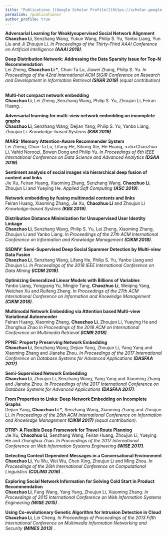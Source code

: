 ```yaml
---
title: "Publications [(Google Scholar Profile)](https://scholar.google.com/citations?user=4FeNNKAAAAAJ&hl=en)"
permalink: /publications/
author_profile: true
---
```


<b>Adversarial Learning for Weaklysupervised Social Network Alignment</b> <br> <b>Chaozhuo Li</b>, Senzhang Wang, Yukun Wang, Philip S. Yu, Yanbo Liang, Yun Liu and Ji Zhoujun Li. <i>In Proceedings of the Thirty-Third AAAI Conference on Artificial Intelligence <b>(AAAI 2019)</b></i>.


<b>Deep Distribution Network: Addressing the Data Sparsity Issue for Top-N Recommendation</b> <br> Lei Zheng, <b>Chaozhuo Li *</b>, Chun-Ta Lu, Jiawei Zhang, Philip S. Yu. <i>In Proceedings of the 42nd International ACM SIGIR Conference on Research and Development in Information Retrieval <b>(SIGIR 2019)</b> (equal contribution)</i> .


<b>Multi-hot compact network embedding</b> <br> <b>Chaozhuo Li</b>, Lei Zheng ,Senzhang	Wang, Philip S. Yu, Zhoujun Li, Feiran Huang. <i></i>.


<b>Adversarial learning for multi-view network embedding on incomplete graphs</b> <br> <b>Chaozhuo Li</b>, Senzhang Wang, Dejian Yang, Philip S. Yu, Yanbo Liang, Zhoujun Li. <i> Knowledge-based Systems <b>(KBS 2019)</b></i> .

<b>MARS: Memory Attention-Aware Recommender System</b> <br> Lei Zheng, Chun-Ta Lu, Lifang He, Sihong Xie, He Huang, <>b>Chaozhuo Li</b>, Vahid Noroozi, Bowen Dong and Philip Yu. <i>In Proceedings of 6th IEEE International Conference on 
Data Science and Advanced Analytics <b>(DSAA 2019)</b></i>.

<b>Sentiment analysis of social images via hierarchical deep fusion of content and links</b> <br> Jie Xu, Feiran Huang, Xiaoming Zhang, Senzhang Wang, <b>Chaozhuo Li</b>, Zhoujun Li and Yueying He. <i> Applied Soft Computing <b>(ASC 2019)</b></i>.

<b>Network embedding by fusing multimodal contents and links</b> <br> Feiran Huang, Xiaoming Zhang, Jie Xu, <b>Chaozhuo Li</b> and Zhoujun Li <i>Knowledge-based Systens <b>(KBS 2019)</b></i>.

<b>Distribution Distance Minimization for Unsupervised User Identity Linkage</b> <br> <b>Chaozhuo Li</b>, Senzhang Wang, Philip S. Yu, Lei Zheng, Xiaoming Zhang, Zhoujun Li and Yanbo Liang. <i>In Proceedings of the 27th ACM International Conference on Information and Knowledge Management <b>(CIKM 2018)</b></i>.

<b>SSDMV: Semi-Supervised Deep Social Spammer Detection by Multi-view Data Fusion </b> <br> <b>Chaozhuo Li</b>, Senzhang Wang, Lifang He, Philip S. Yu, Yanbo Liang and Zhoujun Li. <i>In Proceedings of the 2018 IEEE International
Conference on Data Mining <b>(ICDM 2018)</b></i>.

<b>Optimizing Generalized Linear Models with Billions of Variables</b> <br> Yanbo Liang, Yongyang Yu, Mingjie Tang, <b>Chaozhuo Li</b>, Weiqing Yang, Weichen Xu and Ruifeng Zheng. <i>In Proceedings of the 27th ACM International Conference on Information and Knowledge Management <b>(CIKM 2018)</b></i>.

<b>Multimodal Network Embedding via Attention based Multi-view Variational Autoencoder</b> <br> Feiran Huang, Xiaoming Zhang, <b>Chaozhuo Li</b>, Zhoujun Li, Yueying He and Zhonghua Zhao <i>In Proceedings of the 2018 ACM on International Conference on Multimedia Retrieval <b>(ICMR 2018)</b></i>.


<b>PPNE: Property Preserving Network Embedding</b> <br> <b>Chaozhuo Li</b>, Senzhang Wang, Dejian Yang, Zhoujun Li, Yang Yang and Xiaoming Zhang and Jianshe Zhou. <i>In Proceedings of the 2017 International Conference on Database Systems for Advanced Applications <b>(DASFAA 2017)</b></i>.

<b>Semi-Supervised Network Embedding</b> <br> <b>Chaozhuo Li</b>, Zhoujun Li, Senzhang Wang,  Yang Yang and Xiaoming Zhang and Jianshe Zhou. <i>In Proceedings of the 2017 International Conference on Database Systems for Advanced Applications <b>(DASFAA 2017)</b></i>.

<b>From Properties to Links: Deep Network Embedding on Incomplete Graphs</b> <br> Dejian Yang, <b>Chaozhuo Li *</b>, Senzhang Wang, Xiaoming Zhang and Zhoujun Li. <i>In Proceedings of the 26th ACM International Conference on Information and Knowledge Management <b>(CIKM 2017)</b> (equal contribution)</i>.

<b>DTRP: A Flexible Deep Framework for Travel Route Planning</b> <br> Jie Xu, <b>Chaozhuo Li</b>, Senzhang Wang, Feiran Huang, Zhoujun Li, Yueying He and Zhonghua Zhao. <i>In Proceedings of the 2017 International Conference on Web Information Systems Engineering <b>(WISE 2017)</b></i>.

<b>Detecting Context Dependent Messages in a Conversational Environment</b> <br> <b>Chaozhuo Li</b>, Yu Wu, Wei Wu, Chen Xing, Zhoujun Li and Ming Zhou. <i>In Proceedings of the 26th International Conference on Computational Linguistics <b>(COLING 2016)</b> </i>.

<b>Exploring Social Network Information for Solving Cold Start in Product Recommendation</b> <br> <b>Chaozhuo Li</b>, Fang Wang, Yang Yang, Zhoujun Li, Xiaoming Zhang. <i>In Proceedings of 2015 International Conference on Web Information Systems Engineering <b>(WISE 2015)</b> </i>.

<b>Using Co-evolutionary Genetic Algorithm for Intrusion Detection in Cloud</b> <br> <b>Chaozhuo Li</b>, Lin Cheng. <i>In Proceedings of Proceedings of the 2013 Fifth International Conference on Multimedia Information Networking and Security <b>(MINES 2013)</b> </i>.


